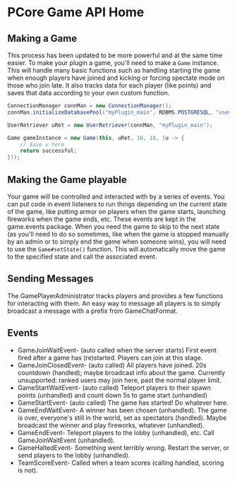 # PCore Game API Home
## Making a Game
This process has been updated to be more powerful and at the same time easier. To make your plugin a game, you'll need to make a ```Game``` instance. This will handle many basic functions such as handling starting the game when enough players have joined and kicking or forcing spectate mode on those who join late. It also tracks data for each player (like points) and saves that data according to your own custom function.
```java
ConnectionManager connMan = new ConnectionManager();
connMan.initializeDatabasePool("myPlugin_main", RDBMS.POSTGRESQL, "username", "password", "127.0.0.1", 5432, "prod", 2);

UserRetriever uRet = new UserRetriever(connMan, "myPlugin_main");

Game gameInstance = new Game(this, uRet, 16, 18, (u -> {
    // Save u here
    return successful;
}));
```

## Making the Game playable
Your game will be controlled and interacted with by a series of events. You can put code in event listeners to run things depending on the current state of the game, like putting armor on players when the game starts, launching fireworks when the game ends, etc. These events are kept in the game.events package. When you need the game to skip to the next state (as you'll need to do so sometimes, like when the game is stopped manually by an admin or to simply end the game when someone wins), you will need to use the ```Game#setState()``` function. This will automatically move the game to the specified state and call the associated event.

## Sending Messages
The GamePlayerAdministrator tracks players and provides a few functions for interacting with them. An easy way to message all players is to simply broadcast a message with a prefix from GameChatFormat.

## Events
* GameJoinWaitEvent- (auto called when the server starts) First event fired after a game has (re)started. Players can join at this stage.
* GameJoinClosedEvent- (auto called) All players have joined. 20s countdown (handled); maybe broadcast info about the game. Currently unsupported: ranked users may join here, past the normal player limit.
* GameStartWaitEvent- (auto called) Teleport players to their spawn points (unhandled) and count down 5s to game start (unhandled)
* GameStartEvent- (auto called) The game has started! Do whatever here.
* GameEndWaitEvent- A winner has been chosen (unhandled). The game is over, everyone's still in the world, set as spectators (handled). Maybe broadcast the winner and play fireworks, whatever (unhandled).
* GameEndEvent- Teleport players to the lobby (unhandled), etc. Call GameJoinWaitEvent (unhandled).
* GameHaltedEvent- Something went terribly wrong. Restart the server, or send players to the lobby (unhandled).
* TeamScoreEvent- Called when a team scores (calling handled, scoring is not).